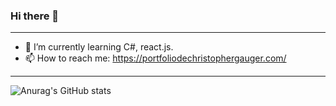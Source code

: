 ### Hi there 👋

____________________________________
- 🌱 I’m currently learning C#, react.js.
- 📫 How to reach me: https://portfoliodechristophergauger.com/
___________________________________
![Anurag's GitHub stats](https://github-readme-stats.vercel.app/api?username=christopher313&show_icons=true&theme=dracula)
